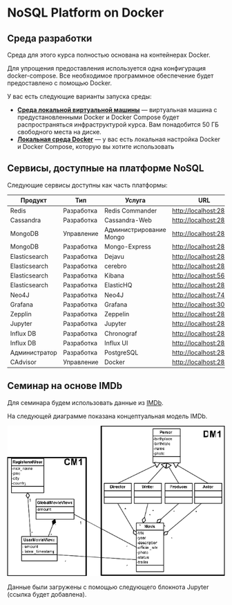 # NoSQL Platform on Docker

## Среда разработки
Среда для этого курса полностью основана на контейнерах Docker.

Для упрощения предоставления используется одна конфигурация docker-compose. Все необходимое программное обеспечение будет предоставлено с помощью Docker.

У вас есть следующие варианты запуска среды:

* [**Среда локальной виртуальной машины**](./LocalVirtualMachine.md) — виртуальная машина с предустановленными Docker и Docker Compose будет распространяться инфраструктурой курса. Вам понадобится 50 ГБ свободного места на диске.
* [**Локальная среда Docker**](./LocalDocker.md) — у вас есть локальная настройка Docker и Docker Compose, которую вы хотите использовать

## Сервисы, доступные на платформе NoSQL
Следующие сервисы доступны как часть платформы:

Продукт | Тип | Услуга | URL
------|------| --------| ----
Redis | Разработка | Redis Commander | <http://localhost:28119>
Cassandra | Разработка | Cassandra-Web | <http://localhost:28200>
MongoDB | Управление | Администрирование Mongo | <http://localhost:28204>
MongoDB | Разработка | Mongo-Express | <http://localhost:28203>
Elasticsearch | Разработка | Dejavu | <http://localhost:28205>
Elasticsearch | Разработка | cerebro | <http://localhost:28206>
Elasticsearch | Разработка | Kibana | <http://localhost:5601>
Elasticsearch | Разработка | ElasticHQ | <http://localhost:28207>
Neo4J | Разработка | Neo4J | <http://localhost:7474>
Grafana | Разработка | Grafana | <http://localhost:3000>
Zepplin | Разработка | Zeppelin | <http://localhost:28080>
Jupyter | Разработка | Jupyter | <http://localhost:28888>
Influx DB | Разработка | Chronograf | <http://localhost:28209>
Influx DB | Разработка | Influx UI | <http://localhost:28208>
Администратор | Разработка | PostgreSQL | <http://localhost:28210>
CAdvisor | Управление | Docker | <http://localhost:28217>

## Семинар на основе IMDb

Для семинара будем использовать данные из [IMDb](https://www.imdb.com/).

На следующей диаграмме показана концептуальная модель IMDb.

![Alt ​​Image Text](./images/IMDB-domain-and-context-data-model.png "Lightsail Homepage")

Данные были загружены с помощью следующего блокнота Jupyter (ссылка будет добавлена).
